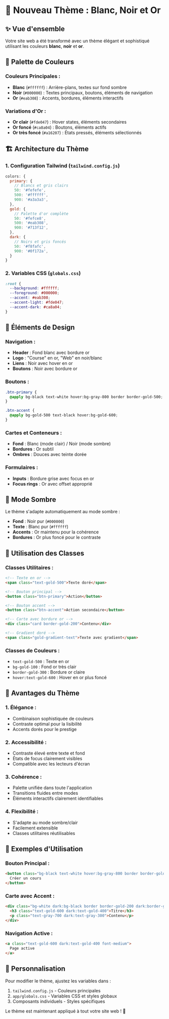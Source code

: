 # 🎨 Nouveau Thème : Blanc, Noir et Or

## ✨ **Vue d'ensemble**

Votre site web a été transformé avec un thème élégant et sophistiqué utilisant les couleurs **blanc**, **noir** et **or**.

## 🎯 **Palette de Couleurs**

### **Couleurs Principales :**
- **Blanc** (`#ffffff`) : Arrière-plans, textes sur fond sombre
- **Noir** (`#000000`) : Textes principaux, boutons, éléments de navigation
- **Or** (`#eab308`) : Accents, bordures, éléments interactifs

### **Variations d'Or :**
- **Or clair** (`#fde047`) : Hover states, éléments secondaires
- **Or foncé** (`#ca8a04`) : Boutons, éléments actifs
- **Or très foncé** (`#a16207`) : États pressés, éléments sélectionnés

## 🏗️ **Architecture du Thème**

### **1. Configuration Tailwind (`tailwind.config.js`)**
```javascript
colors: {
  primary: {
    // Blancs et gris clairs
    50: '#fefefe',
    500: '#ffffff',
    900: '#a3a3a3',
  },
  gold: {
    // Palette d'or complète
    50: '#fefce8',
    500: '#eab308',
    900: '#713f12',
  },
  dark: {
    // Noirs et gris foncés
    50: '#f8fafc',
    900: '#0f172a',
  }
}
```

### **2. Variables CSS (`globals.css`)**
```css
:root {
  --background: #ffffff;
  --foreground: #000000;
  --accent: #eab308;
  --accent-light: #fde047;
  --accent-dark: #ca8a04;
}
```

## 🎨 **Éléments de Design**

### **Navigation :**
- **Header** : Fond blanc avec bordure or
- **Logo** : "Course" en or, "Web" en noir/blanc
- **Liens** : Noir avec hover en or
- **Boutons** : Noir avec bordure or

### **Boutons :**
```css
.btn-primary {
  @apply bg-black text-white hover:bg-gray-800 border border-gold-500;
}

.btn-accent {
  @apply bg-gold-500 text-black hover:bg-gold-600;
}
```

### **Cartes et Conteneurs :**
- **Fond** : Blanc (mode clair) / Noir (mode sombre)
- **Bordures** : Or subtil
- **Ombres** : Douces avec teinte dorée

### **Formulaires :**
- **Inputs** : Bordure grise avec focus en or
- **Focus rings** : Or avec offset approprié

## 🌙 **Mode Sombre**

Le thème s'adapte automatiquement au mode sombre :
- **Fond** : Noir pur (`#000000`)
- **Texte** : Blanc pur (`#ffffff`)
- **Accents** : Or maintenu pour la cohérence
- **Bordures** : Or plus foncé pour le contraste

## 🎯 **Utilisation des Classes**

### **Classes Utilitaires :**
```html
<!-- Texte en or -->
<span class="text-gold-500">Texte doré</span>

<!-- Bouton principal -->
<button class="btn-primary">Action</button>

<!-- Bouton accent -->
<button class="btn-accent">Action secondaire</button>

<!-- Carte avec bordure or -->
<div class="card border-gold-200">Contenu</div>

<!-- Gradient doré -->
<span class="gold-gradient-text">Texte avec gradient</span>
```

### **Classes de Couleurs :**
- `text-gold-500` : Texte en or
- `bg-gold-100` : Fond or très clair
- `border-gold-300` : Bordure or claire
- `hover:text-gold-600` : Hover en or plus foncé

## 🚀 **Avantages du Thème**

### **1. Élégance :**
- Combinaison sophistiquée de couleurs
- Contraste optimal pour la lisibilité
- Accents dorés pour le prestige

### **2. Accessibilité :**
- Contraste élevé entre texte et fond
- États de focus clairement visibles
- Compatible avec les lecteurs d'écran

### **3. Cohérence :**
- Palette unifiée dans toute l'application
- Transitions fluides entre modes
- Éléments interactifs clairement identifiables

### **4. Flexibilité :**
- S'adapte au mode sombre/clair
- Facilement extensible
- Classes utilitaires réutilisables

## 🎨 **Exemples d'Utilisation**

### **Bouton Principal :**
```html
<button class="bg-black text-white hover:bg-gray-800 border border-gold-500 px-6 py-2 rounded-full">
  Créer un cours
</button>
```

### **Carte avec Accent :**
```html
<div class="bg-white dark:bg-black border border-gold-200 dark:border-gold-800 rounded-lg p-6">
  <h3 class="text-gold-600 dark:text-gold-400">Titre</h3>
  <p class="text-gray-700 dark:text-gray-300">Contenu</p>
</div>
```

### **Navigation Active :**
```html
<a class="text-gold-600 dark:text-gold-400 font-medium">
  Page active
</a>
```

## 🔧 **Personnalisation**

Pour modifier le thème, ajustez les variables dans :
1. `tailwind.config.js` - Couleurs principales
2. `app/globals.css` - Variables CSS et styles globaux
3. Composants individuels - Styles spécifiques

Le thème est maintenant appliqué à tout votre site web ! 🎉 
